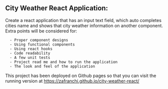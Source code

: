 
  ## City Weather React Application:

  Create a react application that has an input text field, which auto completes cities name and shows that city weather information on another component. Extra points will be considered for:
  
      - Proper component designs
      - Using functional components
      - Using react hooks
      - Code readability
      - A few unit tests
      - Project read me and how to run the application
      - The look and feel of the application

  This project has been deployed on Github pages so that you can visit the running version at https://zafranchi.github.io/city-weather-react/
